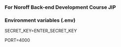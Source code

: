 ### For Noroff Back-end Development Course JIP

### Environment variables (.env)

SECRET_KEY=ENTER_SECRET_KEY

PORT=4000
